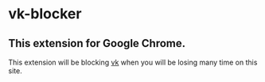 # vk-blocker



## This extension for Google Chrome.


This extension will be blocking [vk](vk.com) when you will be losing many time on this site.
